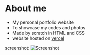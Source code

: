 # About me
- My personal portfolio website
- To showcase my codes and photos
- Made by scratch in HTML and CSS
- website hosted on [vercel](https://advaitconty.vercel.app)

screenshot:
![Screenshot](screenshot.png)